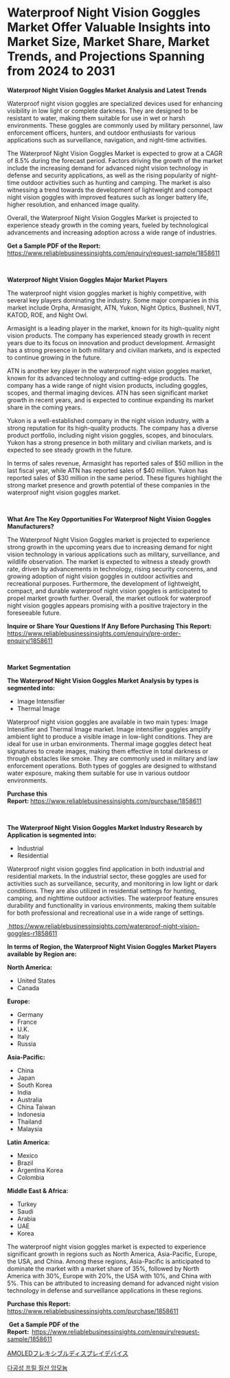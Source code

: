 <p><h1>Waterproof Night Vision Goggles Market Offer Valuable Insights into Market Size, Market Share, Market Trends, and Projections Spanning from 2024 to 2031</h1></p><p><strong>Waterproof Night Vision Goggles Market Analysis and Latest Trends</strong></p>
<p><p>Waterproof night vision goggles are specialized devices used for enhancing visibility in low light or complete darkness. They are designed to be resistant to water, making them suitable for use in wet or harsh environments. These goggles are commonly used by military personnel, law enforcement officers, hunters, and outdoor enthusiasts for various applications such as surveillance, navigation, and night-time activities.</p><p>The Waterproof Night Vision Goggles Market is expected to grow at a CAGR of 8.5% during the forecast period. Factors driving the growth of the market include the increasing demand for advanced night vision technology in defense and security applications, as well as the rising popularity of night-time outdoor activities such as hunting and camping. The market is also witnessing a trend towards the development of lightweight and compact night vision goggles with improved features such as longer battery life, higher resolution, and enhanced image quality.</p><p>Overall, the Waterproof Night Vision Goggles Market is projected to experience steady growth in the coming years, fueled by technological advancements and increasing adoption across a wide range of industries.</p></p>
<p><strong>Get a Sample PDF of the Report:&nbsp;</strong> <a href="https://www.reliablebusinessinsights.com/enquiry/request-sample/1858611">https://www.reliablebusinessinsights.com/enquiry/request-sample/1858611</a></p>
<p>&nbsp;</p>
<p><strong>Waterproof Night Vision Goggles Major Market Players</strong></p>
<p><p>The waterproof night vision goggles market is highly competitive, with several key players dominating the industry. Some major companies in this market include Orpha, Armasight, ATN, Yukon, Night Optics, Bushnell, NVT, KATOD, ROE, and Night Owl.</p><p>Armasight is a leading player in the market, known for its high-quality night vision products. The company has experienced steady growth in recent years due to its focus on innovation and product development. Armasight has a strong presence in both military and civilian markets, and is expected to continue growing in the future.</p><p>ATN is another key player in the waterproof night vision goggles market, known for its advanced technology and cutting-edge products. The company has a wide range of night vision products, including goggles, scopes, and thermal imaging devices. ATN has seen significant market growth in recent years, and is expected to continue expanding its market share in the coming years.</p><p>Yukon is a well-established company in the night vision industry, with a strong reputation for its high-quality products. The company has a diverse product portfolio, including night vision goggles, scopes, and binoculars. Yukon has a strong presence in both military and civilian markets, and is expected to see steady growth in the future.</p><p>In terms of sales revenue, Armasight has reported sales of $50 million in the last fiscal year, while ATN has reported sales of $40 million. Yukon has reported sales of $30 million in the same period. These figures highlight the strong market presence and growth potential of these companies in the waterproof night vision goggles market.</p></p>
<p>&nbsp;</p>
<p><strong>What Are The Key Opportunities For Waterproof Night Vision Goggles Manufacturers?</strong></p>
<p><p>The Waterproof Night Vision Goggles market is projected to experience strong growth in the upcoming years due to increasing demand for night vision technology in various applications such as military, surveillance, and wildlife observation. The market is expected to witness a steady growth rate, driven by advancements in technology, rising security concerns, and growing adoption of night vision goggles in outdoor activities and recreational purposes. Furthermore, the development of lightweight, compact, and durable waterproof night vision goggles is anticipated to propel market growth further. Overall, the market outlook for waterproof night vision goggles appears promising with a positive trajectory in the foreseeable future.</p></p>
<p><strong>Inquire or Share Your Questions If Any Before Purchasing This Report:</strong> <a href="https://www.reliablebusinessinsights.com/enquiry/pre-order-enquiry/1858611">https://www.reliablebusinessinsights.com/enquiry/pre-order-enquiry/1858611</a></p>
<p>&nbsp;</p>
<p><strong>Market Segmentation</strong></p>
<p><strong>The Waterproof Night Vision Goggles Market Analysis by types is segmented into:</strong></p>
<p><ul><li>Image Intensifier</li><li>Thermal Image</li></ul></p>
<p><p>Waterproof night vision goggles are available in two main types: Image Intensifier and Thermal Image market. Image intensifier goggles amplify ambient light to produce a visible image in low-light conditions. They are ideal for use in urban environments. Thermal image goggles detect heat signatures to create images, making them effective in total darkness or through obstacles like smoke. They are commonly used in military and law enforcement operations. Both types of goggles are designed to withstand water exposure, making them suitable for use in various outdoor environments.</p></p>
<p><strong>Purchase this Report:&nbsp;</strong><a href="https://www.reliablebusinessinsights.com/purchase/1858611">https://www.reliablebusinessinsights.com/purchase/1858611</a></p>
<p>&nbsp;</p>
<p><strong>The Waterproof Night Vision Goggles Market Industry Research by Application is segmented into:</strong></p>
<p><ul><li>Industrial</li><li>Residential</li></ul></p>
<p><p>Waterproof night vision goggles find application in both industrial and residential markets. In the industrial sector, these goggles are used for activities such as surveillance, security, and monitoring in low light or dark conditions. They are also utilized in residential settings for hunting, camping, and nighttime outdoor activities. The waterproof feature ensures durability and functionality in various environments, making them suitable for both professional and recreational use in a wide range of settings.</p></p>
<p><a href="https://www.reliablebusinessinsights.com/waterproof-night-vision-goggles-r1858611">&nbsp;https://www.reliablebusinessinsights.com/waterproof-night-vision-goggles-r1858611</a></p>
<p><strong>In terms of Region, the Waterproof Night Vision Goggles Market Players available by Region are:</strong></p>
<p>
    <p> <strong> North America: </strong>
        <ul>
            <li>United States</li>
            <li>Canada</li>
        </ul>
        </p> 
    <p> <strong> Europe: </strong>
        <ul>
            <li>Germany</li>
            <li>France</li>
            <li>U.K.</li>
            <li>Italy</li>
            <li>Russia</li>
        </ul>
        </p> 
    <p> <strong> Asia-Pacific: </strong>
        <ul>
            <li>China</li>
            <li>Japan</li>
            <li>South Korea</li>
            <li>India</li>
            <li>Australia</li>
            <li>China Taiwan</li>
            <li>Indonesia</li>
            <li>Thailand</li>
            <li>Malaysia</li>
        </ul>
        </p> 
    <p> <strong> Latin America: </strong>
        <ul>
            <li>Mexico</li>
            <li>Brazil</li>
            <li>Argentina Korea</li>
            <li>Colombia</li>
        </ul>
        </p> 
    <p> <strong> Middle East & Africa: </strong>
        <ul>
            <li>Turkey</li>
            <li>Saudi</li>
            <li>Arabia</li>
            <li>UAE</li>
            <li>Korea</li>
        </ul>
    </p>
    </p>
<p><p>The waterproof night vision goggles market is expected to experience significant growth in regions such as North America, Asia-Pacific, Europe, the USA, and China. Among these regions, Asia-Pacific is anticipated to dominate the market with a market share of 35%, followed by North America with 30%, Europe with 20%, the USA with 10%, and China with 5%. This can be attributed to increasing demand for advanced night vision technology in defense and surveillance applications in these regions.</p></p>
<p><strong>Purchase this Report: </strong><a href="https://www.reliablebusinessinsights.com/purchase/1858611">https://www.reliablebusinessinsights.com/purchase/1858611</a></p>
<p>&nbsp;<strong>Get a Sample PDF of the Report:&nbsp;&nbsp;</strong><a href="https://www.reliablebusinessinsights.com/enquiry/request-sample/1858611">https://www.reliablebusinessinsights.com/enquiry/request-sample/1858611</a></p>
<p><strong></strong></p>
<p><p><a href="https://github.com/oqxogxyvqe90775/Market-Research-Report-List-2/blob/main/8420834157174.md">AMOLEDフレキシブルディスプレイデバイス</a></p><p><a href="https://github.com/PhilToryphy7876567/Market-Research-Report-List-2/blob/main/4231076168444.md">다공성 프릴 질산 암모늄</a></p></p>